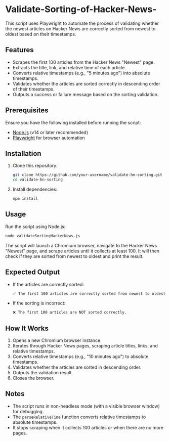 # Validate-Sorting-of-Hacker-News-
This script uses Playwright to automate the process of validating whether the newest articles on Hacker News are correctly sorted from newest to oldest based on their timestamps.


## Features
- Scrapes the first 100 articles from the Hacker News "Newest" page.
- Extracts the title, link, and relative time of each article.
- Converts relative timestamps (e.g., "5 minutes ago") into absolute timestamps.
- Validates whether the articles are sorted correctly in descending order of their timestamps.
- Outputs a success or failure message based on the sorting validation.

## Prerequisites
Ensure you have the following installed before running the script:
- [Node.js](https://nodejs.org/) (v14 or later recommended)
- [Playwright](https://playwright.dev/) for browser automation

## Installation
1. Clone this repository:
   ```sh
   git clone https://github.com/your-username/validate-hn-sorting.git
   cd validate-hn-sorting
   ```
2. Install dependencies:
   ```sh
   npm install
   ```

## Usage
Run the script using Node.js:
```sh
node validateSortingHackerNews.js
```

The script will launch a Chromium browser, navigate to the Hacker News "Newest" page, and scrape articles until it collects at least 100. It will then check if they are sorted from newest to oldest and print the result.

## Expected Output
- If the articles are correctly sorted:
  ```sh
  ✅ The first 100 articles are correctly sorted from newest to oldest.
  ```
- If the sorting is incorrect:
  ```sh
  ❌ The first 100 articles are NOT sorted correctly.
  ```

## How It Works
1. Opens a new Chromium browser instance.
2. Iterates through Hacker News pages, scraping article titles, links, and relative timestamps.
3. Converts relative timestamps (e.g., "10 minutes ago") to absolute timestamps.
4. Validates whether the articles are sorted in descending order.
5. Outputs the validation result.
6. Closes the browser.

## Notes
- The script runs in non-headless mode (with a visible browser window) for debugging.
- The `parseRelativeTime` function converts relative timestamps to absolute timestamps.
- It stops scraping when it collects 100 articles or when there are no more pages.


